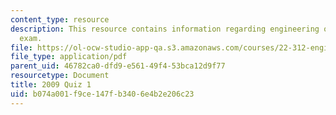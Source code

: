 ```yaml
---
content_type: resource
description: This resource contains information regarding engineering of nuclear reactors
  exam.
file: https://ol-ocw-studio-app-qa.s3.amazonaws.com/courses/22-312-engineering-of-nuclear-reactors-fall-2015/b074a001f9ce147fb3406e4b2e206c23_MIT22_312F15_quiz1_2009.pdf
file_type: application/pdf
parent_uid: 46782ca0-dfd9-e561-49f4-53bca12d9f77
resourcetype: Document
title: 2009 Quiz 1
uid: b074a001-f9ce-147f-b340-6e4b2e206c23
---
```

